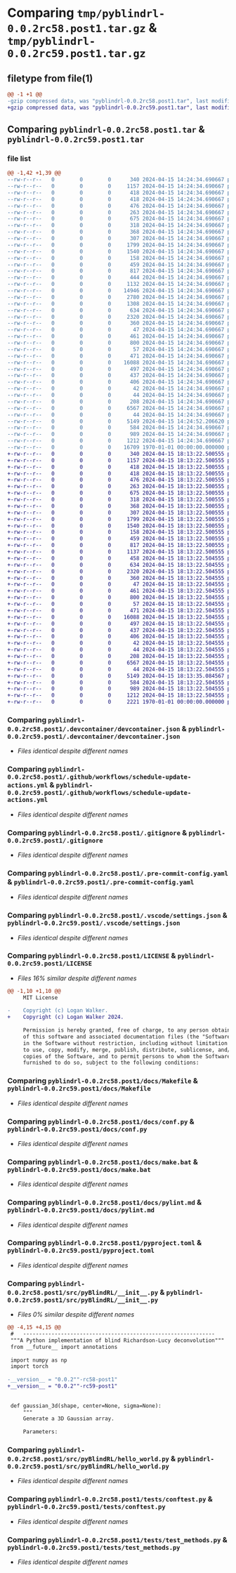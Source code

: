 # Comparing `tmp/pyblindrl-0.0.2rc58.post1.tar.gz` & `tmp/pyblindrl-0.0.2rc59.post1.tar.gz`

## filetype from file(1)

```diff
@@ -1 +1 @@
-gzip compressed data, was "pyblindrl-0.0.2rc58.post1.tar", last modified: Fri Jan  1 00:00:00 2016, max compression
+gzip compressed data, was "pyblindrl-0.0.2rc59.post1.tar", last modified: Fri Jan  1 00:00:00 2016, max compression
```

## Comparing `pyblindrl-0.0.2rc58.post1.tar` & `pyblindrl-0.0.2rc59.post1.tar`

### file list

```diff
@@ -1,42 +1,39 @@
--rw-r--r--   0        0        0      340 2024-04-15 14:24:34.690667 pyblindrl-0.0.2rc58.post1/.devcontainer/Dockerfile
--rw-r--r--   0        0        0     1157 2024-04-15 14:24:34.690667 pyblindrl-0.0.2rc58.post1/.devcontainer/devcontainer.json
--rw-r--r--   0        0        0      418 2024-04-15 14:24:34.690667 pyblindrl-0.0.2rc58.post1/.github/dependabot.yml
--rw-r--r--   0        0        0      418 2024-04-15 14:24:34.690667 pyblindrl-0.0.2rc58.post1/.github/template-sync.yml
--rw-r--r--   0        0        0      476 2024-04-15 14:24:34.690667 pyblindrl-0.0.2rc58.post1/.github/workflows/CI.yml
--rw-r--r--   0        0        0      263 2024-04-15 14:24:34.690667 pyblindrl-0.0.2rc58.post1/.github/workflows/publish.yml
--rw-r--r--   0        0        0      675 2024-04-15 14:24:34.690667 pyblindrl-0.0.2rc58.post1/.github/workflows/schedule-update-actions.yml
--rw-r--r--   0        0        0      318 2024-04-15 14:24:34.690667 pyblindrl-0.0.2rc58.post1/.github/workflows/semantic-pr-check.yml
--rw-r--r--   0        0        0      368 2024-04-15 14:24:34.690667 pyblindrl-0.0.2rc58.post1/.github/workflows/sphinx.yml
--rw-r--r--   0        0        0      307 2024-04-15 14:24:34.690667 pyblindrl-0.0.2rc58.post1/.github/workflows/template-sync.yml
--rw-r--r--   0        0        0     1799 2024-04-15 14:24:34.690667 pyblindrl-0.0.2rc58.post1/.gitignore
--rw-r--r--   0        0        0     1540 2024-04-15 14:24:34.690667 pyblindrl-0.0.2rc58.post1/.pre-commit-config.yaml
--rw-r--r--   0        0        0      158 2024-04-15 14:24:34.690667 pyblindrl-0.0.2rc58.post1/.pypirc
--rw-r--r--   0        0        0      459 2024-04-15 14:24:34.690667 pyblindrl-0.0.2rc58.post1/.vscode/launch.json
--rw-r--r--   0        0        0      817 2024-04-15 14:24:34.690667 pyblindrl-0.0.2rc58.post1/.vscode/settings.json
--rw-r--r--   0        0        0      444 2024-04-15 14:24:34.690667 pyblindrl-0.0.2rc58.post1/CODE_OF_CONDUCT.md
--rw-r--r--   0        0        0     1132 2024-04-15 14:24:34.690667 pyblindrl-0.0.2rc58.post1/LICENSE
--rw-r--r--   0        0        0    14946 2024-04-15 14:24:34.690667 pyblindrl-0.0.2rc58.post1/README.md
--rw-r--r--   0        0        0     2780 2024-04-15 14:24:34.690667 pyblindrl-0.0.2rc58.post1/SECURITY.md
--rw-r--r--   0        0        0     1308 2024-04-15 14:24:34.690667 pyblindrl-0.0.2rc58.post1/SUPPORT.md
--rw-r--r--   0        0        0      634 2024-04-15 14:24:34.690667 pyblindrl-0.0.2rc58.post1/docs/Makefile
--rw-r--r--   0        0        0     2320 2024-04-15 14:24:34.690667 pyblindrl-0.0.2rc58.post1/docs/conf.py
--rw-r--r--   0        0        0      360 2024-04-15 14:24:34.690667 pyblindrl-0.0.2rc58.post1/docs/devcontainer.md
--rw-r--r--   0        0        0       47 2024-04-15 14:24:34.690667 pyblindrl-0.0.2rc58.post1/docs/developer.md
--rw-r--r--   0        0        0      461 2024-04-15 14:24:34.690667 pyblindrl-0.0.2rc58.post1/docs/index.rst
--rw-r--r--   0        0        0      800 2024-04-15 14:24:34.690667 pyblindrl-0.0.2rc58.post1/docs/make.bat
--rw-r--r--   0        0        0       57 2024-04-15 14:24:34.690667 pyblindrl-0.0.2rc58.post1/docs/modules.rst
--rw-r--r--   0        0        0      471 2024-04-15 14:24:34.690667 pyblindrl-0.0.2rc58.post1/docs/pre-commit-config.md
--rw-r--r--   0        0        0    16088 2024-04-15 14:24:34.690667 pyblindrl-0.0.2rc58.post1/docs/pylint.md
--rw-r--r--   0        0        0      497 2024-04-15 14:24:34.690667 pyblindrl-0.0.2rc58.post1/docs/pyproject.md
--rw-r--r--   0        0        0      437 2024-04-15 14:24:34.690667 pyblindrl-0.0.2rc58.post1/docs/python_package.hello_world.rst
--rw-r--r--   0        0        0      406 2024-04-15 14:24:34.690667 pyblindrl-0.0.2rc58.post1/docs/python_package.rst
--rw-r--r--   0        0        0       42 2024-04-15 14:24:34.690667 pyblindrl-0.0.2rc58.post1/docs/requirements.txt
--rw-r--r--   0        0        0       44 2024-04-15 14:24:34.690667 pyblindrl-0.0.2rc58.post1/docs/vscode.md
--rw-r--r--   0        0        0      208 2024-04-15 14:24:34.690667 pyblindrl-0.0.2rc58.post1/docs/workflows.md
--rw-r--r--   0        0        0     6567 2024-04-15 14:24:34.690667 pyblindrl-0.0.2rc58.post1/pyproject.toml
--rw-r--r--   0        0        0       44 2024-04-15 14:24:34.690667 pyblindrl-0.0.2rc58.post1/src/README.md
--rw-r--r--   0        0        0     5149 2024-04-15 14:24:52.206620 pyblindrl-0.0.2rc58.post1/src/pyBlindRL/__init__.py
--rw-r--r--   0        0        0      584 2024-04-15 14:24:34.690667 pyblindrl-0.0.2rc58.post1/src/pyBlindRL/hello_world.py
--rw-r--r--   0        0        0      989 2024-04-15 14:24:34.690667 pyblindrl-0.0.2rc58.post1/tests/conftest.py
--rw-r--r--   0        0        0     1212 2024-04-15 14:24:34.690667 pyblindrl-0.0.2rc58.post1/tests/test_methods.py
--rw-r--r--   0        0        0    16709 1970-01-01 00:00:00.000000 pyblindrl-0.0.2rc58.post1/PKG-INFO
+-rw-r--r--   0        0        0      340 2024-04-15 18:13:22.500555 pyblindrl-0.0.2rc59.post1/.devcontainer/Dockerfile
+-rw-r--r--   0        0        0     1157 2024-04-15 18:13:22.500555 pyblindrl-0.0.2rc59.post1/.devcontainer/devcontainer.json
+-rw-r--r--   0        0        0      418 2024-04-15 18:13:22.500555 pyblindrl-0.0.2rc59.post1/.github/dependabot.yml
+-rw-r--r--   0        0        0      418 2024-04-15 18:13:22.500555 pyblindrl-0.0.2rc59.post1/.github/template-sync.yml
+-rw-r--r--   0        0        0      476 2024-04-15 18:13:22.500555 pyblindrl-0.0.2rc59.post1/.github/workflows/CI.yml
+-rw-r--r--   0        0        0      263 2024-04-15 18:13:22.500555 pyblindrl-0.0.2rc59.post1/.github/workflows/publish.yml
+-rw-r--r--   0        0        0      675 2024-04-15 18:13:22.500555 pyblindrl-0.0.2rc59.post1/.github/workflows/schedule-update-actions.yml
+-rw-r--r--   0        0        0      318 2024-04-15 18:13:22.500555 pyblindrl-0.0.2rc59.post1/.github/workflows/semantic-pr-check.yml
+-rw-r--r--   0        0        0      368 2024-04-15 18:13:22.500555 pyblindrl-0.0.2rc59.post1/.github/workflows/sphinx.yml
+-rw-r--r--   0        0        0      307 2024-04-15 18:13:22.500555 pyblindrl-0.0.2rc59.post1/.github/workflows/template-sync.yml
+-rw-r--r--   0        0        0     1799 2024-04-15 18:13:22.500555 pyblindrl-0.0.2rc59.post1/.gitignore
+-rw-r--r--   0        0        0     1540 2024-04-15 18:13:22.500555 pyblindrl-0.0.2rc59.post1/.pre-commit-config.yaml
+-rw-r--r--   0        0        0      158 2024-04-15 18:13:22.500555 pyblindrl-0.0.2rc59.post1/.pypirc
+-rw-r--r--   0        0        0      459 2024-04-15 18:13:22.500555 pyblindrl-0.0.2rc59.post1/.vscode/launch.json
+-rw-r--r--   0        0        0      817 2024-04-15 18:13:22.500555 pyblindrl-0.0.2rc59.post1/.vscode/settings.json
+-rw-r--r--   0        0        0     1137 2024-04-15 18:13:22.500555 pyblindrl-0.0.2rc59.post1/LICENSE
+-rw-r--r--   0        0        0      458 2024-04-15 18:13:22.504555 pyblindrl-0.0.2rc59.post1/README.md
+-rw-r--r--   0        0        0      634 2024-04-15 18:13:22.504555 pyblindrl-0.0.2rc59.post1/docs/Makefile
+-rw-r--r--   0        0        0     2320 2024-04-15 18:13:22.504555 pyblindrl-0.0.2rc59.post1/docs/conf.py
+-rw-r--r--   0        0        0      360 2024-04-15 18:13:22.504555 pyblindrl-0.0.2rc59.post1/docs/devcontainer.md
+-rw-r--r--   0        0        0       47 2024-04-15 18:13:22.504555 pyblindrl-0.0.2rc59.post1/docs/developer.md
+-rw-r--r--   0        0        0      461 2024-04-15 18:13:22.504555 pyblindrl-0.0.2rc59.post1/docs/index.rst
+-rw-r--r--   0        0        0      800 2024-04-15 18:13:22.504555 pyblindrl-0.0.2rc59.post1/docs/make.bat
+-rw-r--r--   0        0        0       57 2024-04-15 18:13:22.504555 pyblindrl-0.0.2rc59.post1/docs/modules.rst
+-rw-r--r--   0        0        0      471 2024-04-15 18:13:22.504555 pyblindrl-0.0.2rc59.post1/docs/pre-commit-config.md
+-rw-r--r--   0        0        0    16088 2024-04-15 18:13:22.504555 pyblindrl-0.0.2rc59.post1/docs/pylint.md
+-rw-r--r--   0        0        0      497 2024-04-15 18:13:22.504555 pyblindrl-0.0.2rc59.post1/docs/pyproject.md
+-rw-r--r--   0        0        0      437 2024-04-15 18:13:22.504555 pyblindrl-0.0.2rc59.post1/docs/python_package.hello_world.rst
+-rw-r--r--   0        0        0      406 2024-04-15 18:13:22.504555 pyblindrl-0.0.2rc59.post1/docs/python_package.rst
+-rw-r--r--   0        0        0       42 2024-04-15 18:13:22.504555 pyblindrl-0.0.2rc59.post1/docs/requirements.txt
+-rw-r--r--   0        0        0       44 2024-04-15 18:13:22.504555 pyblindrl-0.0.2rc59.post1/docs/vscode.md
+-rw-r--r--   0        0        0      208 2024-04-15 18:13:22.504555 pyblindrl-0.0.2rc59.post1/docs/workflows.md
+-rw-r--r--   0        0        0     6567 2024-04-15 18:13:22.504555 pyblindrl-0.0.2rc59.post1/pyproject.toml
+-rw-r--r--   0        0        0       44 2024-04-15 18:13:22.504555 pyblindrl-0.0.2rc59.post1/src/README.md
+-rw-r--r--   0        0        0     5149 2024-04-15 18:13:35.084567 pyblindrl-0.0.2rc59.post1/src/pyBlindRL/__init__.py
+-rw-r--r--   0        0        0      584 2024-04-15 18:13:22.504555 pyblindrl-0.0.2rc59.post1/src/pyBlindRL/hello_world.py
+-rw-r--r--   0        0        0      989 2024-04-15 18:13:22.504555 pyblindrl-0.0.2rc59.post1/tests/conftest.py
+-rw-r--r--   0        0        0     1212 2024-04-15 18:13:22.504555 pyblindrl-0.0.2rc59.post1/tests/test_methods.py
+-rw-r--r--   0        0        0     2221 1970-01-01 00:00:00.000000 pyblindrl-0.0.2rc59.post1/PKG-INFO
```

### Comparing `pyblindrl-0.0.2rc58.post1/.devcontainer/devcontainer.json` & `pyblindrl-0.0.2rc59.post1/.devcontainer/devcontainer.json`

 * *Files identical despite different names*

### Comparing `pyblindrl-0.0.2rc58.post1/.github/workflows/schedule-update-actions.yml` & `pyblindrl-0.0.2rc59.post1/.github/workflows/schedule-update-actions.yml`

 * *Files identical despite different names*

### Comparing `pyblindrl-0.0.2rc58.post1/.gitignore` & `pyblindrl-0.0.2rc59.post1/.gitignore`

 * *Files identical despite different names*

### Comparing `pyblindrl-0.0.2rc58.post1/.pre-commit-config.yaml` & `pyblindrl-0.0.2rc59.post1/.pre-commit-config.yaml`

 * *Files identical despite different names*

### Comparing `pyblindrl-0.0.2rc58.post1/.vscode/settings.json` & `pyblindrl-0.0.2rc59.post1/.vscode/settings.json`

 * *Files identical despite different names*

### Comparing `pyblindrl-0.0.2rc58.post1/LICENSE` & `pyblindrl-0.0.2rc59.post1/LICENSE`

 * *Files 16% similar despite different names*

```diff
@@ -1,10 +1,10 @@
     MIT License
 
-    Copyright (c) Logan Walker.
+    Copyright (c) Logan Walker 2024.
 
     Permission is hereby granted, free of charge, to any person obtaining a copy
     of this software and associated documentation files (the "Software"), to deal
     in the Software without restriction, including without limitation the rights
     to use, copy, modify, merge, publish, distribute, sublicense, and/or sell
     copies of the Software, and to permit persons to whom the Software is
     furnished to do so, subject to the following conditions:
```

### Comparing `pyblindrl-0.0.2rc58.post1/docs/Makefile` & `pyblindrl-0.0.2rc59.post1/docs/Makefile`

 * *Files identical despite different names*

### Comparing `pyblindrl-0.0.2rc58.post1/docs/conf.py` & `pyblindrl-0.0.2rc59.post1/docs/conf.py`

 * *Files identical despite different names*

### Comparing `pyblindrl-0.0.2rc58.post1/docs/make.bat` & `pyblindrl-0.0.2rc59.post1/docs/make.bat`

 * *Files identical despite different names*

### Comparing `pyblindrl-0.0.2rc58.post1/docs/pylint.md` & `pyblindrl-0.0.2rc59.post1/docs/pylint.md`

 * *Files identical despite different names*

### Comparing `pyblindrl-0.0.2rc58.post1/pyproject.toml` & `pyblindrl-0.0.2rc59.post1/pyproject.toml`

 * *Files identical despite different names*

### Comparing `pyblindrl-0.0.2rc58.post1/src/pyBlindRL/__init__.py` & `pyblindrl-0.0.2rc59.post1/src/pyBlindRL/__init__.py`

 * *Files 0% similar despite different names*

```diff
@@ -4,15 +4,15 @@
 #   -------------------------------------------------------------
 """A Python implementation of blind Richardson-Lucy deconvolution"""
 from __future__ import annotations
 
 import numpy as np
 import torch
 
-__version__ = "0.0.2""-rc58-post1"
+__version__ = "0.0.2""-rc59-post1"
 
 
 def gaussian_3d(shape, center=None, sigma=None):
     """
     Generate a 3D Gaussian array.
 
     Parameters:
```

### Comparing `pyblindrl-0.0.2rc58.post1/src/pyBlindRL/hello_world.py` & `pyblindrl-0.0.2rc59.post1/src/pyBlindRL/hello_world.py`

 * *Files identical despite different names*

### Comparing `pyblindrl-0.0.2rc58.post1/tests/conftest.py` & `pyblindrl-0.0.2rc59.post1/tests/conftest.py`

 * *Files identical despite different names*

### Comparing `pyblindrl-0.0.2rc58.post1/tests/test_methods.py` & `pyblindrl-0.0.2rc59.post1/tests/test_methods.py`

 * *Files identical despite different names*

